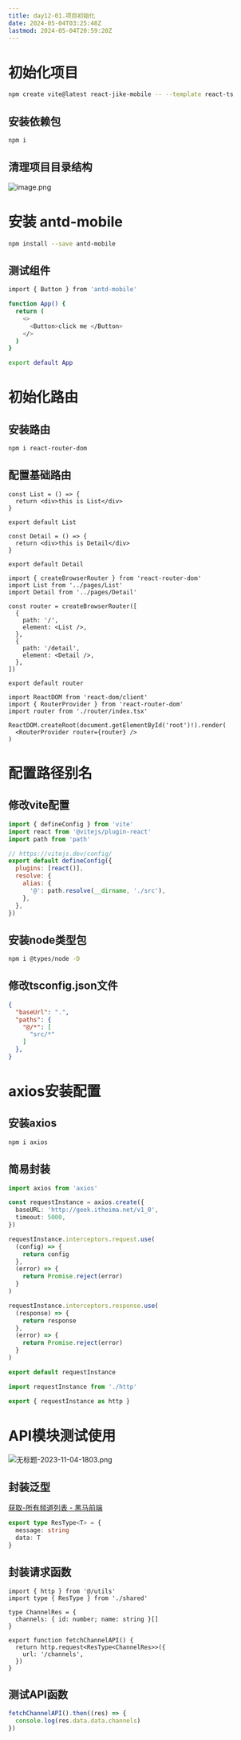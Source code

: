 ```yaml
---
title: day12-01.项目初始化
date: 2024-05-04T03:25:48Z
lastmod: 2024-05-04T20:59:20Z
---
```


# 初始化项目

```bash
npm create vite@latest react-jike-mobile -- --template react-ts
```

## 安装依赖包

```bash
npm i 
```

## 清理项目目录结构

![image.png](https://cdn.jsdelivr.net/npm/itheima-react/assets/01-20240504032629-mos8v0x.png)

# 安装 antd-mobile

```bash
npm install --save antd-mobile
```

## 测试组件

```bash
import { Button } from 'antd-mobile'

function App() {
  return (
    <>
      <Button>click me </Button>
    </>
  )
}

export default App
```

# 初始化路由

## 安装路由

```bash
npm i react-router-dom
```

## 配置基础路由

```tsx
const List = () => {
  return <div>this is List</div>
}

export default List
```

```tsx
const Detail = () => {
  return <div>this is Detail</div>
}

export default Detail
```

```tsx
import { createBrowserRouter } from 'react-router-dom'
import List from '../pages/List'
import Detail from '../pages/Detail'

const router = createBrowserRouter([
  {
    path: '/',
    element: <List />,
  },
  {
    path: '/detail',
    element: <Detail />,
  },
])

export default router
```

```tsx
import ReactDOM from 'react-dom/client'
import { RouterProvider } from 'react-router-dom'
import router from './router/index.tsx'

ReactDOM.createRoot(document.getElementById('root')!).render(
  <RouterProvider router={router} />
)
```

# 配置路径别名

## 修改vite配置

```javascript
import { defineConfig } from 'vite'
import react from '@vitejs/plugin-react'
import path from 'path'

// https://vitejs.dev/config/
export default defineConfig({
  plugins: [react()],
  resolve: {
    alias: {
      '@': path.resolve(__dirname, './src'),
    },
  },
})

```

## 安装node类型包

```bash
npm i @types/node -D
```

## 修改tsconfig.json文件

```json
{
  "baseUrl": ".",
  "paths": {
    "@/*": [
      "src/*"
    ]
  },
}
```

# axios安装配置

## 安装axios

```bash
npm i axios
```

## 简易封装

```typescript
import axios from 'axios'

const requestInstance = axios.create({
  baseURL: 'http://geek.itheima.net/v1_0',
  timeout: 5000,
})

requestInstance.interceptors.request.use(
  (config) => {
    return config
  },
  (error) => {
    return Promise.reject(error)
  }
)

requestInstance.interceptors.response.use(
  (response) => {
    return response
  },
  (error) => {
    return Promise.reject(error)
  }
)

export default requestInstance
```

```typescript
import requestInstance from './http'

export { requestInstance as http }
```

# API模块测试使用

![无标题-2023-11-04-1803.png](https://cdn.jsdelivr.net/npm/itheima-react/assets/2-20240504032629-ug0yx4o.png)

## 封装泛型

[获取-所有频道列表 - 黑马前端](https://apifox.com/apidoc/shared-fa9274ac-362e-4905-806b-6135df6aa90e/api-23348775)

```typescript
export type ResType<T> = {
  message: string
  data: T
}
```

## 封装请求函数

```tsx
import { http } from '@/utils'
import type { ResType } from './shared'

type ChannelRes = {
  channels: { id: number; name: string }[]
}

export function fetchChannelAPI() {
  return http.request<ResType<ChannelRes>>({
    url: '/channels',
  })
}
```

## 测试API函数

```typescript
fetchChannelAPI().then((res) => {
  console.log(res.data.data.channels)
})
```
